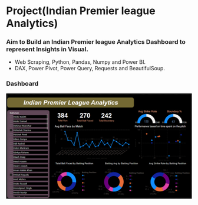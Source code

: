 # Project(Indian Premier league Analytics)
### Aim to Build an Indian Premier league Analytics Dashboard to represent Insights in Visual.
- Web Scraping, Python, Pandas, Numpy and Power BI.
- DAX, Power Pivot, Power Query, Requests and BeautifulSoup.

### Dashboard
  ![Screenshot](ipl_analytics.png)
